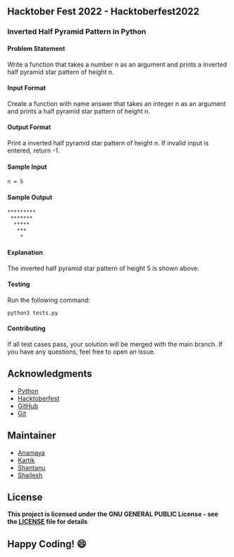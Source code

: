 ## Hacktober Fest 2022 - Hacktoberfest2022

### Inverted Half Pyramid Pattern in Python

#### Problem Statement
Write a function that takes a number n as an argument and prints a inverted half pyramid star pattern of height n.

#### Input Format
Create a function with name answer that takes an integer n as an argument and prints a half pyramid star pattern of height n.

#### Output Format
Print a inverted half pyramid star pattern of height n. If invalid input is entered, return -1.

#### Sample Input
```
n = 5
```

#### Sample Output
```
*********
 *******
  *****
   ***
    *
```

#### Explanation
The inverted half pyramid star pattern of height 5 is shown above.

#### Testing
Run the following command:
```
python3 tests.py
```
#### Contributing
If all test cases pass, your solution will be merged with the main branch. If you have any questions, feel free to open an issue.

## Acknowledgments
- [Python](https://www.python.org/)
- [Hacktoberfest](https://hacktoberfest.digitalocean.com/)
- [GitHub](https://github.com)
- [Git](https://git-scm.com/)

## Maintainer
- [Anamaya](https://www.linkedin.com/in/anamaya1729/)
- [Kartik](https://github.com/kartik007007)
- [Shantanu](https://github.com/neutralWire)
- [Shailesh](https://github.com/ShaileshKumar007)

## License
**This project is licensed under the GNU GENERAL PUBLIC License - see the [LICENSE](../../LICENSE) file for details**

## Happy Coding! :smile:
